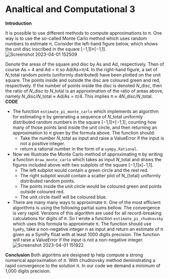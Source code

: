# Analtical and Computational 3

**Introduction**

It is possible to use different methods to compute approximations to π. One way is to use the so-called Monte Carlo method which uses random numbers to estimate π. Consider the left-hand figure below, which shows the unit disc inscribed in the square [−1,1]×[−1,1]. 
![Screenshot 2023-04-01 152509](https://user-images.githubusercontent.com/125428501/229295056-4d7b6dce-06bb-4794-971e-7e7ecc3ceaba.png)

Denote the areas of the square and disc by As and Ad, respectively. Then of course As = 4 and Ad = π so Ad/As=π/4. In the right-hand figure, a set of *N*_total random points (uniformly distributed) have been plotted on the unit square. The points inside and outside the disc are coloured green and red, respectively. If the number of points inside the disc is denoted *N*_disc, then the ratio of *N*_disc to *N*_total is an approximation of the ratio of areas above, namely *N*_disc/*N*_total ≈ Ad/As = π/4. This implies π ≈ 4*N*_disc/*N*_total.
**CODE**
* The function `estimate_pi_monte_carlo` which implements an algorithm for estimating π by generating a sequence of *N*_total uniformly distributed random numbers in the square [−1,1]×[−1,1], counting how many of those points land inside the unit circle, and then returning an approximation to π given by the formula above. The function should:
  - Take the number *N*_total as input and raise a ValueError if the input is not a positive integer.
  - return a rational number in the form of a `sympy.Rational`.
* Now we Illustrate the Monte Carlo method of approximating π by writing a function `draw_monte_carlo` which takes as input *N*_total and draws the figures included above with two subplots of the square [−1,1]x[−1,1]. 
  - The left subplot would contain a green circle and the rest red.
  - The right subplot would contain a scatter plot of N_{total} uniformly distributed random points.
  - The points inside the unit circle would be coloured green and points outside coloured red.
  - The unit circle itself will be coloured blue.
* There are many many ways to approximate π. One of the most efficient algorithms is using the following partial sums bellow. The convergence is very rapid. Versions of this algorithm are used for all record-breaking calculations for digits of π. So I wrote a function `estimate_pi_chudnovsky` which uses this formula to approximate π. The function should use `SymPy`, take a non-negative integer n as input and return an estimate of π given as a SymPy float with at least 1000 digits precision. The function will raise a ValueError if the input is not a non-negative integer.
 ![Screenshot 2023-04-01 151922](https://user-images.githubusercontent.com/125428501/229294718-a16af7fe-3c14-495f-95bb-5aa3a023477c.png)
 
**Conclusion**
Both algoritms are designed tp help compute a strong numerical approximation of π. With chudnovsky method deminstrating a rapid convergence to the solution π. In our code we demand a minimum of 1,000 digits precision. 

  
